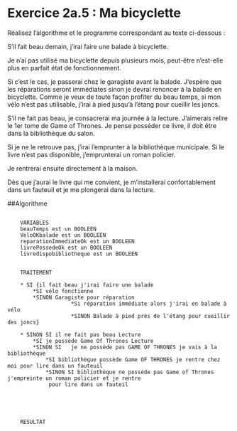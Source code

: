 # Exercice 2a.5 : Ma bicyclette

Réalisez l’algorithme et le programme correspondant au texte ci-dessous :

S’il fait beau demain, j’irai faire une balade à bicyclette.

Je n’ai pas utilisé ma bicyclette depuis plusieurs mois, peut-être n’est-elle plus en parfait état de fonctionnement.

Si c’est le cas, je passerai chez le garagiste avant la balade. J’espère que les réparations seront immédiates sinon je devrai renoncer à la balade en bicyclette. Comme je veux de toute façon profiter du beau temps, si mon vélo n’est pas utilisable, j’irai à pied jusqu’à l’étang pour cueillir les joncs.

S’il ne fait pas beau, je consacrerai ma journée à la lecture. J’aimerais relire le 1er tome de Game of Thrones. Je pense posséder ce livre, il doit être dans la bibliothèque du salon.

Si je ne le retrouve pas, j’irai l’emprunter à la bibliothèque municipale. Si le livre n’est pas disponible, j’emprunterai un roman policier.

Je rentrerai ensuite directement à la maison.

Dès que j’aurai le livre qui me convient, je m’installerai confortablement dans un fauteuil et je me plongerai dans la lecture.


##Algorithme

```

	VARIABLES
	beauTemps est un BOOLEEN
	VeloOKbalade est un BOOLEEN
	reparationImmediateOk est un BOOLEEN
	livrePossedeOk est un BOOLEEN
	livredispobibliotheque est un BOOLEEN
	
	
	TRAITEMENT
	
	* SI {il fait beau j'irai faire une balade 
		*SI vélo fonctionne 
		*SINON Garagiste pour réparation 
					*Si réparation immédiate alors j'irai en balade à vélo
					*SINON Balade à pied près de l'étang pour cueillir des joncs}
					
	* SINON SI il ne fait pas beau Lecture
		*SI je possède Game Of Thrones Lecture 
		*SINON SI	je ne possède pas GAME OF THRONES je vais à la bibliothèque
			*SI bibliothèque possède Game OF THRONES je rentre chez moi pour lire dans un fauteuil
			*SINON SI bibliothèque ne possède pas Game of Thrones j'empreinte un roman policier et je rentre
			 pour lire dans un fauteil 			
					
	
	


	RESULTAT 


```
